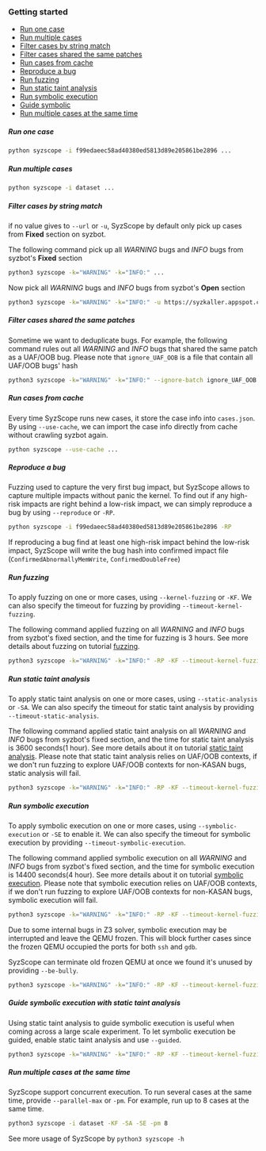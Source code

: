### Getting started

- [Run one case](#Run_one_case)
- [Run multiple cases](#Run_multiple_cases)
- [Filter cases by string match](#Filter_cases_by_string_match)
- [Filter cases shared the same patches](#Filter_cases_shared_the_same_patches)
- [Run cases from cache](#Run_cases_from_cache)
- [Reproduce a bug](#Reproduce_a_bug)
- [Run fuzzing](#Run_fuzzing)
- [Run static taint analysis](#Run_static_taint_analysis)
- [Run symbolic execution](#Run_symbolic_execution)
- [Guide symbolic](#Guide_symbolic)
- [Run multiple cases at the same time](#Run_multiple_cases_at_the_same_time)

<a name="Run_one_case"></a>

##### Run one case

```bash
python syzscope -i f99edaeec58ad40380ed5813d89e205861be2896 ...
```

<a name="Run_multiple_cases"></a>

##### Run multiple cases

```bash
python syzscope -i dataset ...
```

<a name="Filter_cases_by_string_match"></a>

##### Filter cases by string match

if no value gives to `--url` or `-u`, SyzScope by default only  pick up cases from **Fixed** section on syzbot.

The following command pick up all *WARNING* bugs and *INFO* bugs from syzbot's **Fixed** section

```bash
python3 syzscope -k="WARNING" -k="INFO:" ...
```

Now pick all *WARNING* bugs and *INFO* bugs from syzbot's **Open** section

```bash
python3 syzscope -k="WARNING" -k="INFO:" -u https://syzkaller.appspot.com/upstream ...
```

<a name="Filter_cases_shared_the_same_patches"></a>

##### Filter cases shared the same patches

Sometime we want to deduplicate bugs. For example, the following command rules out all *WARNING* and *INFO* bugs that shared the same patch as a UAF/OOB bug. Please note that `ignore_UAF_OOB` is a file that contain all UAF/OOB bugs' hash

```bash
python3 syzscope -k="WARNING" -k="INFO:" --ignore-batch ignore_UAF_OOB ...
```

<a name="Run_cases_from_cache"></a>

##### Run cases from cache

Every time SyzScope runs new cases, it store the case info into `cases.json`. By using `--use-cache`, we can import the case info directly from cache without crawling syzbot again.

```bash
python syzscope --use-cache ...
```

<a name="Reproduce_a_bug"></a>

##### Reproduce a bug

Fuzzing used to capture the very first bug impact, but SyzScope allows to capture multiple impacts without panic the kernel. To find out if any high-risk impacts are right behind a low-risk impact, we can simply reproduce a bug by using `--reproduce` or `-RP`.

```bash
python syzscope -i f99edaeec58ad40380ed5813d89e205861be2896 -RP
```

If reproducing a bug find at least one high-risk impact behind the low-risk impact, SyzScope will write the bug hash into confirmed impact file (`ConfirmedAbnormallyMemWrite`, `ConfirmedDoubleFree`)

<a name="Run_fuzzing"></a>

##### Run fuzzing

To apply fuzzing on one or more cases, using `--kernel-fuzzing` or `-KF`. We can also specify the timeout for fuzzing by providing `--timeout-kernel-fuzzing`.

The following command applied fuzzing on all *WARNING* and *INFO* bugs from syzbot's fixed section, and the time for fuzzing is 3 hours. See more details about fuzzing on tutorial [fuzzing](./fuzzing.md).

```bash
python3 syzscope -k="WARNING" -k="INFO:" -RP -KF --timeout-kernel-fuzzing 3
```

<a name="Run_static_taint_analysis"></a>

##### Run static taint analysis

To apply static taint analysis on one or more cases, using `--static-analysis` or `-SA`. We can also specify the timeout for static taint analysis by providing `--timeout-static-analysis`.

The following command applied static taint analysis on all *WARNING* and *INFO* bugs from syzbot's fixed section, and the time for static taint analysis is 3600 seconds(1 hour). See more details about it on tutorial [static taint analysis](./static_taint_analysis.md). Please note that static taint analysis relies on UAF/OOB contexts, if we don't run fuzzing to explore UAF/OOB contexts for non-KASAN bugs, static analysis will fail.

```bash
python3 syzscope -k="WARNING" -k="INFO:" -RP -KF --timeout-kernel-fuzzing 3 -SA --timeout-static-analysis 3600
```

<a name="Run_symbolic_execution"></a>

##### Run symbolic execution

To apply symbolic execution on one or more cases, using `--symbolic-execution` or `-SE` to enable it. We can also specify the timeout for symbolic execution by providing `--timeout-symbolic-execution`.

The following command applied symbolic execution on all *WARNING* and *INFO* bugs from syzbot's fixed section, and the time for symbolic execution is 14400 seconds(4 hour). See more details about it on tutorial [symbolic execution](./sym_exec.md). Please note that symbolic execution relies on UAF/OOB contexts, if we don't run fuzzing to explore UAF/OOB contexts for non-KASAN bugs, symbolic execution will fail.

```bash
python3 syzscope -k="WARNING" -k="INFO:" -RP -KF --timeout-kernel-fuzzing 3 -SE --timeout-symbolic-execution 14400
```

Due to some internal bugs in Z3 solver, symbolic execution may be interrupted and leave the QEMU frozen. This will block further cases since the frozen QEMU occupied the ports for both `ssh` and `gdb`.

SyzScope can terminate old frozen QEMU at once we found it's unused by providing `--be-bully`.

```bash
python3 syzscope -k="WARNING" -k="INFO:" -RP -KF --timeout-kernel-fuzzing 3 -SE --timeout-symbolic-execution 14400 --guided --be-bully
```

<a name="Guide_symbolic"></a>

##### Guide symbolic execution with static taint analysis

Using static taint analysis to guide symbolic execution is useful when coming across a large scale experiment. To let symbolic execution be guided, enable static taint analysis and use `--guided`.

```bash
python3 syzscope -k="WARNING" -k="INFO:" -RP -KF --timeout-kernel-fuzzing 3 -SA --timeout-static-analysis 3600 -SE --timeout-symbolic-execution 14400 --guided
```

<a name="Run_multiple_cases_at_the_same_time"></a>

##### Run multiple cases at the same time

SyzScope support concurrent execution. To run several cases at the same time, provide `--parallel-max` or `-pm`. For example, run up to 8 cases at the same time.

```bash
python3 syzscope -i dataset -KF -SA -SE -pm 8
```



See more usage of SyzScope by `python3 syzscope -h`
